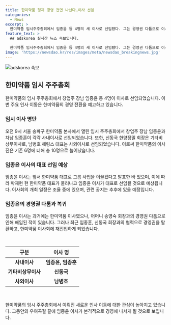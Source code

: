 ```yaml
---
title: 한미약품 형제 경영 전면 나선다…이사 선임
categories:
  - News
excerpt: >
  한미약품 임시주주총회에서 임종윤 등 4명의 새 이사로 선임됐다. 그는 경영권 다툼으로 이사직을 잃었지만, 형과 함께 승리를 거두며 복귀했다. 그의 이사로서의 역할과 함께 한미약품의 미래 전망에 관심이 쏠리고 있다. SBS Biz 정광윤입니다.
feature_text: >
  ## adskorea 실시간 뉴스 속보입니다.

  한미약품 임시주주총회에서 임종윤 등 4명의 새 이사로 선임됐다. 그는 경영권 다툼으로 이사직을 잃었지만, 형과 함께 승리를 거두며 복귀했다. 그의 이사로서의 역할과 함께 한미약품의 미래 전망에 관심이 쏠리고 있다. SBS Biz 정광윤입니다.
image: 'https://newsdao.kr/res/images/meta/newsdao_breakingnews.jpg'
---
```


<p><img src="https://newsdao.kr/res/images/meta/newsdao_breakingnews.jpg" alt="adskorea 속보" /></p>

<h2 data-ke-size="size26">한미약품 임시 주주총회</h2>

<p data-ke-size="size16">한미약품의 임시 주주총회에서 창업주 장남 임종윤 등 4명이 이사로 선임되었습니다. 이번 주요 인사 이동은 한미약품의 경영 전환을 예고하고 있습니다.</p>

<h3>임시 이사 명단</h3>

<p data-ke-size="size16">오전 9시 서울 송파구 한미약품 본사에서 열린 임시 주주총회에서 창업주 장남 임종윤과 차남 임종훈이 각각 사내이사로 선임되었습니다. 또한, 신동국 한양정밀 회장은 기타비상무이사로, 남병호 헤링스 대표는 사외이사로 선임되었습니다. 이로써 한미약품의 이사진은 기존 6명에 더해 총 10명으로 늘어났습니다.</p>

<h3>임종윤 이사의 대표 선임 예상</h3>

<p data-ke-size="size16">임종윤 이사는 앞서 한미약품 대표로 그룹 사업을 이끌겠다고 발표한 바 있으며, 이에 따라 박재현 현 한미약품 대표가 물러나고 임종윤 이사가 대표로 선임될 것으로 예상됩니다. 이사회의 개최 일정은 조율 중에 있으며, 관련 공지는 추후에 있을 예정입니다.</p>

<h3>임종윤의 경영권 다툼과 복귀</h3>

<p data-ke-size="size16">임종윤 이사는 과거에는 한미약품 이사였으나, 어머니 송영숙 회장과의 경영권 다툼으로 인해 해임된 적이 있습니다. 그러나 최근 임종훈, 신동국 회장과의 협력으로 경영권을 탈환하고, 한미약품 이사회에 재진입하게 되었습니다.</p>

<p data-ke-size="size16">&nbsp;</p>

<table>
  <thead>
    <tr>
      <th scope="col">구분</th>
      <th scope="col">이사 명</th>
    </tr>
  </thead>
  <tbody>
    <tr>
      <td style="text-align: center; height: 17px;"><b>사내이사</b></td>
      <td style="text-align: center; height: 17px;"><b>임종윤, 임종훈</b></td>
    </tr>
    <tr>
      <td style="text-align: center; height: 17px;"><b>기타비상무이사</b></td>
      <td style="text-align: center; height: 17px;"><b>신동국</b></td>
    </tr>
    <tr>
      <td style="text-align: center; height: 17px;"><b>사외이사</b></td>
      <td style="text-align: center; height: 17px;"><b>남병호</b></td>
    </tr>
  </tbody>
</table>

<p data-ke-size="size16">&nbsp;</p>

<p data-ke-size="size16">한미약품의 임시 주주총회에서 이뤄진 새로운 인사 이동에 대한 관심이 높아지고 있습니다. 그동안의 우여곡절 끝에 임종윤 이사가 본격적으로 경영에 나서게 될 것으로 보입니다.</p>

